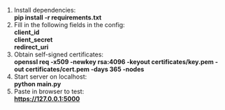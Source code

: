 1. Install dependencies:<br>
<b>pip install -r requirements.txt</b><br>
3. Fill in the following fields in the config:<br>
<b>client_id</b><br>
<b>client_secret</b><br>
<b>redirect_uri</b><br>
4. Obtain self-signed certificates:<br>
<b>openssl req -x509 -newkey rsa:4096 -keyout certificates/key.pem -out certificates/cert.pem -days 365 -nodes</b>
5. Start server on localhost:<br>
<b>python main.py</b>
6. Paste in browser to test:<br>
<b>https://127.0.0.1:5000</b>
